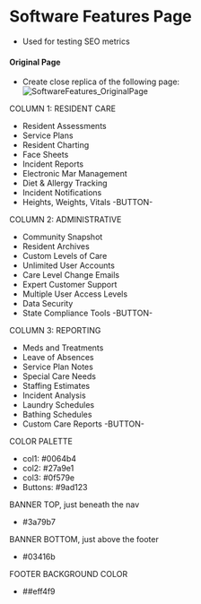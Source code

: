# Software Features Page

- Used for testing SEO metrics

#### **Original Page**

- Create close replica of the following page:
  ![SoftwareFeatures_OriginalPage](https://user-images.githubusercontent.com/41505038/54755096-630b9780-4ba2-11e9-8e14-ae35b0547467.png)

COLUMN 1: RESIDENT CARE

- Resident Assessments
- Service Plans
- Resident Charting
- Face Sheets
- Incident Reports
- Electronic Mar Management
- Diet & Allergy Tracking
- Incident Notifications
- Heights, Weights, Vitals
  -BUTTON-

COLUMN 2: ADMINISTRATIVE

- Community Snapshot
- Resident Archives
- Custom Levels of Care
- Unlimited User Accounts
- Care Level Change Emails
- Expert Customer Support
- Multiple User Access Levels
- Data Security
- State Compliance Tools
  -BUTTON-

COLUMN 3: REPORTING

- Meds and Treatments
- Leave of Absences
- Service Plan Notes
- Special Care Needs
- Staffing Estimates
- Incident Analysis
- Laundry Schedules
- Bathing Schedules
- Custom Care Reports
  -BUTTON-

COLOR PALETTE

- col1: #0064b4
- col2: #27a9e1
- col3: #0f579e
- Buttons: #9ad123

BANNER TOP, just beneath the nav

- #3a79b7

BANNER BOTTOM, just above the footer

- #03416b

FOOTER BACKGROUND COLOR

- ##eff4f9
